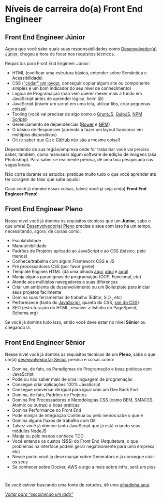 # Níveis de carreira do(a) Front End Engineer

## Front End Engineer Júnior

Agora que você sabe quais suas responsabilidades como [Desenvolvedor(a) Júnior](/translations/pt-br/sources/developer.md#júnior), chegou a hora de focar nos requisitos técnicos.

Requisitos para Front End Engineer Júnior:

* HTML (codificar uma estrutura básica, entender sobre Semântica e Acessibilidade)
* CSS (["codar" um layout](http://pt-br.learnlayout.com/), conseguir copiar algum site ou componente simples é um bom indicador do seu nível de conhecimento)
* Lógica de Programação (não vem querer mexer mais a fundo em JavaScript antes de aprender lógica, hein! :stuck_out_tongue_closed_eyes:)
* JavaScript (inserir um script em uma tela, utilizar libs, criar pequenas coisas)
* Tooling (você vai precisar de algo como o [GruntJS](http://gruntjs.com/), [GulpJS](http://gulpjs.com/), [NPM Scripts](https://docs.npmjs.com/misc/scripts))
* Gerenciamento de dependências ([Bower](http://bower.io/) e [NPM](https://npmjs.org/))
* O básico de Responsive (aprenda a fazer um layout funcionar em múltiplos dispositivos)
* Git (e saber que [Git](https://git-scm.com/) e [GitHub](http://github.com/) não são a mesma coisa!)

Dependendo de sua região/empresa onde for trabalhar você vai precisa saber, também, como manusear algum software de edição de imagens (aka Photoshop). Para saber se realmente precisa, dê uma boa pesquisada nas vagas locais.

Não corra durante os estudos, pratique muito tudo o que você aprender até ter coragem de falar que sabe aquilo!

Caso você já domine essas coisas, talvez você já seja um(a) **Front End Engineer Pleno**!

## Front End Engineer Pleno

Nesse nível você já domina os requisitos técnicos que um **Junior**, sabe o que um(a) [Desenvolvedor(a) Pleno](/translations/pt-br/sources/developer.md#pleno) precisa e atua com isso há um tempo, necessitando, agora, de coisas como:

* Escalabilidade
* Manutenibilidade
* Padrões de Projetos aplicado ao JavaScript e ao CSS (básico, pelo menos)
* Conhece/trabalha com algum Framework CSS e JS
* Pré processadores CSS (por favor gente)
* Template Engines HTML (dá uma olhada [aqui](https://developer.mozilla.org/en-US/docs/JavaScript_templates), [aqui](http://www.sitepoint.com/overview-javascript-templating-engines/) e [aqui](https://garann.github.io/template-chooser/))
* Manja alguns paradigmas de programação (OOP, Funcional, etc)
* Atende aos múltiplos navegadores e suas diferenças
* Criar um ambiente de desenvolvimento ou um Boilerplate para iniciar seus projetos facilmente
* Domina suas ferramentas de trabalho (Editor, S.O., etc)
* Performance (tanto do [JavaScript](https://www.smashingmagazine.com/2012/11/writing-fast-memory-efficient-javascript/), quanto do CSS, [sim do CSS](https://developer.mozilla.org/en-US/docs/Web/Guide/CSS/Writing_efficient_CSS))
* SEO (estruturação do HTML, resolver a listinha do PageSpeed, Schema.org)

Se você já domina tudo isso, então você deve estar no nível **Sênior** ou chegando lá.

## Front End Engineer Sênior

Nesse nível você já domina os requisitos técnicos de um **Pleno**, sabe o que um(a) [desenvolvedor(a) Senior](/translations/pt-br/sources/developer.md#sênior) precisa e coisas como:

* Domina, de fato, os Paradigmas de Programação e boas práticas com JavaScript
* Pode ou não saber mais de uma linguagem de programação
* Consegue criar aplicações 100% JavaScript
* Consegue conversar de igual para igual com um Dev Back End
* Domina, de fato, Padrões de Projetos
* Domina Pré Processadores e Metodologias CSS (como BEM, SMACSS, Atomic ou outras) e boas práticas
* Domina Performance no Front End
* Pode manjar de Integração Contínua ou pelo menos sabe o que é
* Domina alguns fluxos de trabalho com Git
* Talvez você já domine tanto JavaScript que já está criando seus módulos NodeJS
* Manja ou pelo menos conhece TDD
* Você entende os custos ($$$) do Front End (Arquitetura, o que problemas na interface podem gerar negativamente para uma empresa, etc)
* Nesse ponto você já deve manjar sobre Generators e já consegue criar os seus
* Se conhecer sobre Docker, AWS e algo a mais sobre infra, será um plus

`----------------------------------------------------------------`

Se você estiver buscando uma fonte de estudos, dê uma [olhadinha aqui](/translations/pt-br/study-guides.md).

*[Voltar para "escolhendo um lado"](/translations/pt-br/README.md#escolhendo-um-lado)*

